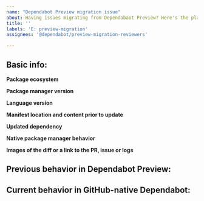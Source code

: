 ```yaml
---
name: "Dependabot Preview migration issue"
about: Having issues migrating from Dependabaot Preview? Here's the place to get help!
title: ''
labels: 'E: preview-migration'
assignees: '@dependabot/preview-migration-reviewers'

---
```


<!--
Please search existing issues to avoid creating duplicates. Several issues for common feature requests already exist, including:
 - `live` schedule support: https://github.com/dependabot/dependabot-core/issues/3488
 - `automerge` support: https://github.com/dependabot/dependabot-core/issues/2268
-->

<!-- If your issue is unrelated to the above, please provide us as much information as possible to help us provide a quick fix -->

## Basic info:

**Package ecosystem**
<!-- npm, docker, bundler, etc. -->
**Package manager version**
<!-- If applicable, specify the package manager version you're using (e.g., npm 7.1, pip-compile 5.0, etc.) -->
**Language version**
<!-- If applicable, specify the language version you're using (e.g., node 14.1, Ruby 2.7, etc. ) -->
**Manifest location and content prior to update**
<!-- If applicable, specify the path to each manifest file (/client/package.json, /Gemfile, etc.) -->
<!-- If applicable, attach each manifest file or provide a link to each manifest file -->
**Updated dependency**
<!-- If applicable, the dependency name and to and from versions -->
**Native package manager behavior**
<!-- If applicable, what output do you see when you update the dependency using the native package manager (e.g., bundler, npm, etc.)? -->
**Images of the diff or a link to the PR, issue or logs**
<!-- If applicable, add links to public PR's or Issues that Dependabot opened, and/or paste in any related logs -->

## Previous behavior in Dependabot Preview:

<!-- Please include your `.dependabot/config.yml` as well as logs, etc. -->

## Current behavior in GitHub-native Dependabot:

<!-- Please include your `.github/dependabot.yml` as well as logs, etc. -->

